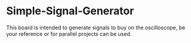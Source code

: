 # Simple-Signal-Generator
This board is intended to generate signals to buy on the oscilloscope, be your reference or for parallel projects can be used. 
